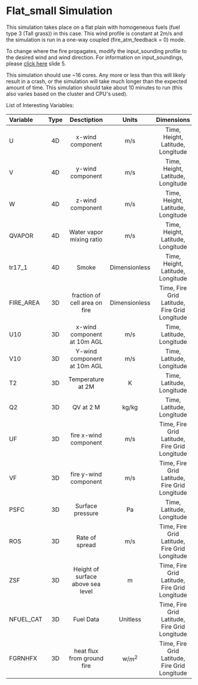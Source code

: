 # Flat_small Simulation
This simulation takes place on a flat plain with homogeneous fuels (fuel type 3 (Tall grass)) in this case. This wind profile is constant at 2m/s and the simulation is run in a one-way coupled (fire_atm_feedback = 0) mode. 

To change where the fire propagates, modify the input_sounding profile to the desired wind and wind direction. For information on input_soundings, please [click here](https://home.chpc.utah.edu/~u0631741/wrf-sfire/WRF_Sfire_in_ideal_cases.pdf) slide 5.

This simulation should use ~16 cores. Any more or less than this will likely result in a crash, or the simulation will take much longer than the expected amount of time. This simulation should take about 10 minutes to run (this also varies based on the cluster and CPU's used). 

List of Interesting Variables:

| Variable  | Type  | Desctiption     | Units | Dimensions |
|:----------|:-----: | :--------------:| :------: | :----: |
| U        | 4D  | x-wind component | m/s | Time, Height, Latitude, Longitude |
| V        | 4D  | y-wind component | m/s | Time, Height, Latitude, Longitude |
| W        | 4D  | z-wind component | m/s | Time, Height, Latitude, Longitude |
| QVAPOR   | 4D  | Water vapor mixing ratio | m/s | Time, Height, Latitude, Longitude |
| tr17_1   | 4D  | Smoke | Dimensionless | Time, Height, Latitude, Longitude |
| FIRE_AREA| 3D  | fraction of cell area on fire | Dimensionless | Time, Fire Grid Latitude, Fire Grid Longitude |
| U10      | 3D  | x-wind component at 10m AGL | m/s | Time, Latitude, Longitude |
| V10      | 3D  | Y-wind component at 10m AGL | m/s | Time, Latitude, Longitude |
| T2   | 3D  | Temperature at 2M | K | Time, Latitude, Longitude |
| Q2   | 3D  | QV at 2 M | kg/kg | Time, Latitude, Longitude |
| UF   | 3D  | fire x-wind component | m/s | Time, Fire Grid Latitude, Fire Grid Longitude |
| VF   | 3D  | fire y-wind component | m/s | Time, Fire Grid Latitude, Fire Grid Longitude |
| PSFC   | 3D  | Surface pressure | Pa | Time, Latitude, Longitude |
| ROS   | 3D  | Rate of spread | m/s | Time, Fire Grid Latitude, Fire Grid Longitude |
| ZSF   | 3D  | Height of surface above sea level | m | Time, Fire Grid Latitude, Fire Grid Longitude |
| NFUEL_CAT   | 3D  | Fuel Data | Unitless | Time, Fire Grid Latitude, Fire Grid Longitude |
| FGRNHFX   | 3D  | heat flux from ground fire | w/$m^2$ | Time, Fire Grid Latitude, Fire Grid Longitude |

